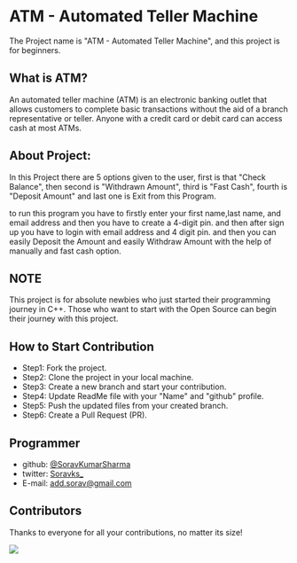 
# ATM - Automated Teller Machine

The Project name is "ATM -  Automated Teller Machine", and this project is for beginners.

## What is ATM?
An automated teller machine (ATM) is an electronic banking outlet that allows customers to complete basic transactions without the aid of a branch representative or teller. Anyone with a credit card or debit card can access cash at most ATMs.

## About Project:

In this Project there are 5 options given to the user, first is that "Check Balance", then second is "Withdrawn Amount", third is "Fast Cash", fourth is "Deposit Amount" and last one is Exit from this Program. 

to run this program you have to firstly enter your first name,last name, and email address and then you have to create a 4-digit pin. and then after sign up you have to login with email address and 4 digit pin. and then you can easily Deposit the Amount and easily Withdraw Amount with the help of manually and fast cash option.

## NOTE
This project is for absolute newbies who just started their programming journey in C++. Those who want to start with the Open Source can begin their journey with this project.

## How to Start Contribution
- Step1: Fork the project.
- Step2: Clone the project in your local machine.
- Step3: Create a new branch and start your contribution.
- Step4: Update ReadMe file with your "Name" and "github" profile.
- Step5: Push the updated files from your created branch.
- Step6: Create a Pull Request (PR). 

## Programmer

- github: [@SoravKumarSharma](https://www.github.com/SoravKumarSharma)
- twitter: [Soravks_](https://twitter.com/soravks_)
- E-mail: add.sorav@gmail.com

## Contributors
Thanks to everyone for all your contributions, no matter its size!

<a href="https://github.com/soravkumarsharma/ATM-Project-for-Beginners/graphs/contributors">
  <img src="https://contrib.rocks/image?repo=soravkumarsharma/ATM-Project-for-Beginners" />
</a>
